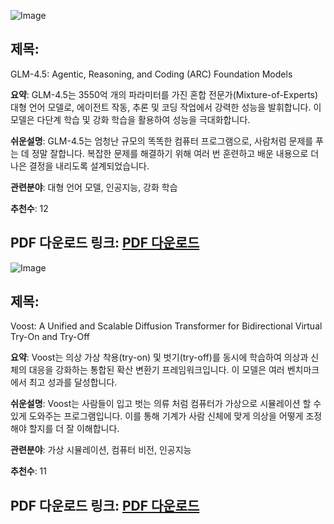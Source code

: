 ![Image](https://cdn-thumbnails.huggingface.co/social-thumbnails/papers/2508.06471.png)

## 제목:
GLM-4.5: Agentic, Reasoning, and Coding (ARC) Foundation Models

**요약**:
GLM-4.5는 3550억 개의 파라미터를 가진 혼합 전문가(Mixture-of-Experts) 대형 언어 모델로, 에이전트 작동, 추론 및 코딩 작업에서 강력한 성능을 발휘합니다. 이 모델은 다단계 학습 및 강화 학습을 활용하여 성능을 극대화합니다.

**쉬운설명**:
GLM-4.5는 엄청난 규모의 똑똑한 컴퓨터 프로그램으로, 사람처럼 문제를 푸는 데 정말 잘합니다. 복잡한 문제를 해결하기 위해 여러 번 훈련하고 배운 내용으로 더 나은 결정을 내리도록 설계되었습니다.

**관련분야**:
대형 언어 모델, 인공지능, 강화 학습

**추천수**:
12

**PDF 다운로드 링크**: [PDF 다운로드](https://arxiv.org/pdf/2508.06471)
---

![Image](https://cdn-thumbnails.huggingface.co/social-thumbnails/papers/2508.04825.png)

## 제목:
Voost: A Unified and Scalable Diffusion Transformer for Bidirectional Virtual Try-On and Try-Off

**요약**:
Voost는 의상 가상 착용(try-on) 및 벗기(try-off)를 동시에 학습하여 의상과 신체의 대응을 강화하는 통합된 확산 변환기 프레임워크입니다. 이 모델은 여러 벤치마크에서 최고 성과를 달성합니다.

**쉬운설명**:
Voost는 사람들이 입고 벗는 의류 처럼 컴퓨터가 가상으로 시뮬레이션 할 수 있게 도와주는 프로그램입니다. 이를 통해 기계가 사람 신체에 맞게 의상을 어떻게 조정해야 할지를 더 잘 이해합니다.

**관련분야**:
가상 시뮬레이션, 컴퓨터 비전, 인공지능

**추천수**:
11

**PDF 다운로드 링크**: [PDF 다운로드](https://arxiv.org/pdf/2508.04825)
---